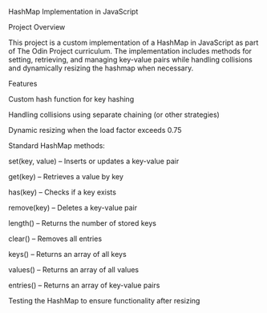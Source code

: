 HashMap Implementation in JavaScript

Project Overview

This project is a custom implementation of a HashMap in JavaScript as part of The Odin Project curriculum. The implementation includes methods for setting, retrieving, and managing key-value pairs while handling collisions and dynamically resizing the hashmap when necessary.

Features

Custom hash function for key hashing

Handling collisions using separate chaining (or other strategies)

Dynamic resizing when the load factor exceeds 0.75

Standard HashMap methods:

set(key, value) – Inserts or updates a key-value pair

get(key) – Retrieves a value by key

has(key) – Checks if a key exists

remove(key) – Deletes a key-value pair

length() – Returns the number of stored keys

clear() – Removes all entries

keys() – Returns an array of all keys

values() – Returns an array of all values

entries() – Returns an array of key-value pairs

Testing the HashMap to ensure functionality after resizing

